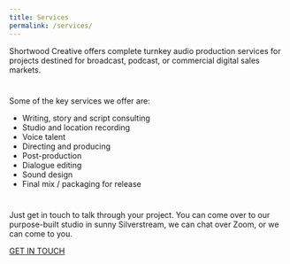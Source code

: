 ```yaml
---
title: Services
permalink: /services/
---
```


Shortwood Creative offers complete turnkey audio production services for projects destined for broadcast, podcast, or commercial digital sales markets.
#
Some of the key services we offer are:
- Writing, story and script consulting
- Studio and location recording
- Voice talent
- Directing and producing
- Post-production
- Dialogue editing
- Sound design
- Final mix / packaging for release
#
Just get in touch to talk through your project. You can come over to our purpose-built studio in sunny Silverstream, we can chat over Zoom, or we can come to you.

[GET IN TOUCH](mailto:contact@shortwood.co.nz)
